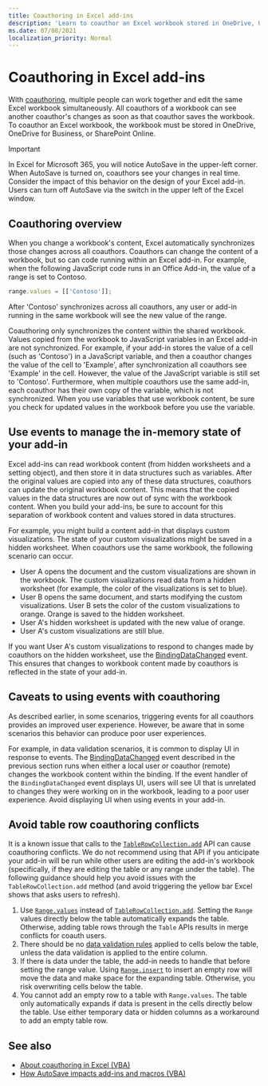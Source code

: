 ```yaml
---
title: Coauthoring in Excel add-ins
description: 'Learn to coauthor an Excel workbook stored in OneDrive, OneDrive for Business, or SharePoint Online.'
ms.date: 07/08/2021
localization_priority: Normal
---
```



# Coauthoring in Excel add-ins  

With [coauthoring](https://support.microsoft.com/office/7152aa8b-b791-414c-a3bb-3024e46fb104), multiple people can work together and edit the same Excel workbook simultaneously. All coauthors of a workbook can see another coauthor's changes as soon as that coauthor saves the workbook. To coauthor an Excel workbook, the workbook must be stored in OneDrive, OneDrive for Business, or SharePoint Online.

> [!IMPORTANT]
> In Excel for Microsoft 365, you will notice AutoSave in the upper-left corner. When AutoSave is turned on, coauthors see your changes in real time. Consider the impact of this behavior on the design of your Excel add-in. Users can turn off AutoSave via the switch in the upper left of the Excel window.

## Coauthoring overview

When you change a workbook's content, Excel automatically synchronizes those changes across all coauthors. Coauthors can change the content of a workbook, but so can code running within an Excel add-in. For example, when the following JavaScript code runs in an Office Add-in, the value of a range is set to Contoso.

```js
range.values = [['Contoso']];
```

After 'Contoso' synchronizes across all coauthors, any user or add-in running in the same workbook will see the new value of the range.

Coauthoring only synchronizes the content within the shared workbook. Values copied from the workbook to JavaScript variables in an Excel add-in are not synchronized. For example, if your add-in stores the value of a cell (such as 'Contoso') in a JavaScript variable, and then a coauthor changes the value of the cell to 'Example', after synchronization all coauthors see 'Example' in the cell. However, the value of the JavaScript variable is still set to 'Contoso'. Furthermore, when multiple coauthors use the same add-in, each coauthor has their own copy of the variable, which is not synchronized. When you use variables that use workbook content, be sure you check for updated values in the workbook before you use the variable.

## Use events to manage the in-memory state of your add-in

Excel add-ins can read workbook content (from hidden worksheets and a setting object), and then store it in data structures such as variables. After the original values are copied into any of these data structures, coauthors can update the original workbook content. This means that the copied values in the data structures are now out of sync with the workbook content. When you build your add-ins, be sure to account for this separation of workbook content and values stored in data structures.

For example, you might build a content add-in that displays custom visualizations. The state of your custom visualizations might be saved in a hidden worksheet. When coauthors use the same workbook, the following scenario can occur.

- User A opens the document and the custom visualizations are shown in the workbook. The custom visualizations read data from a hidden worksheet (for example, the color of the visualizations is set to blue).
- User B opens the same document, and starts modifying the custom visualizations. User B sets the color of the custom visualizations to orange. Orange is saved to the hidden worksheet.
- User A's hidden worksheet is updated with the new value of orange.
- User A's custom visualizations are still blue.

If you want User A's custom visualizations to respond to changes made by coauthors on the hidden worksheet, use the [BindingDataChanged](/javascript/api/office/office.bindingdatachangedeventargs) event. This ensures that changes to workbook content made by coauthors is reflected in the state of your add-in.

## Caveats to using events with coauthoring

As described earlier, in some scenarios, triggering events for all coauthors provides an improved user experience. However, be aware that in some scenarios this behavior can produce poor user experiences.

For example, in data validation scenarios, it is common to display UI in response to events. The [BindingDataChanged](/javascript/api/office/office.bindingdatachangedeventargs) event described in the previous section runs when either a local user or coauthor (remote) changes the workbook content within the binding. If the event handler of the `BindingDataChanged` event displays UI, users will see UI that is unrelated to changes they were working on in the workbook, leading to a poor user experience. Avoid displaying UI when using events in your add-in.

## Avoid table row coauthoring conflicts

It is a known issue that calls to the [`TableRowCollection.add`](/javascript/api/excel/excel.tablerowcollection#add_index__values_) API can cause coauthoring conflicts. We do not recommend using that API if you anticipate your add-in will be run while other users are editing the add-in's workbook (specifically, if they are editing the table or any range under the table). The following guidance should help you avoid issues with the `TableRowCollection.add` method (and avoid triggering the yellow bar Excel shows that asks users to refresh).

1. Use [`Range.values`](/javascript/api/excel/excel.range#values) instead of [`TableRowCollection.add`](/javascript/api/excel/excel.tablerowcollection#add_index__values_). Setting the `Range` values directly below the table automatically expands the table. Otherwise, adding table rows through the `Table` APIs results in merge conflicts for coauth users.
1. There should be no [data validation rules](https://support.microsoft.com/office/29fecbcc-d1b9-42c1-9d76-eff3ce5f7249) applied to cells below the table, unless the data validation is applied to the entire column.
1. If there is data under the table, the add-in needs to handle that before setting the range value. Using [`Range.insert`](/javascript/api/excel/excel.range#insert_shift_) to insert an empty row will move the data and make space for the expanding table. Otherwise, you risk overwriting cells below the table.
1. You cannot add an empty row to a table with `Range.values`. The table only automatically expands if data is present in the cells directly below the table. Use either temporary data or hidden columns as a workaround to add an empty table row.

## See also

- [About coauthoring in Excel (VBA)](/office/vba/excel/concepts/about-coauthoring-in-excel)
- [How AutoSave impacts add-ins and macros (VBA)](/office/vba/library-reference/concepts/how-autosave-impacts-addins-and-macros)
